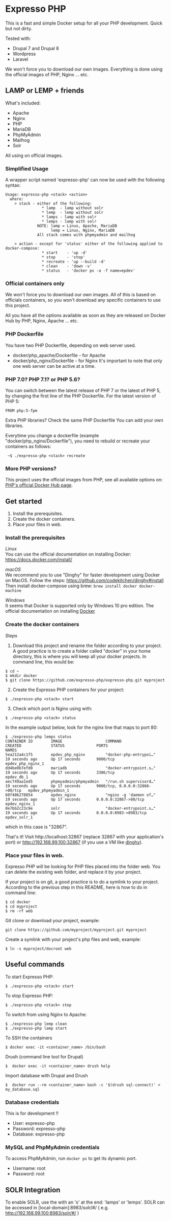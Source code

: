 # Expresso PHP

This is a fast and simple Docker setup for all your PHP development. Quick but not dirty. 

Tested with:

* Drupal 7 and Drupal 8
* Wordpress
* Laravel

We won't force you to download our own images. Everything is done using the official images of PHP, Nginx ... etc.

## LAMP or LEMP + friends

What's included:
  - Apache
  - Nginx
  - PHP
  - MariaDB
  - PhpMyAdmin
  - Mailhog
  - Solr

All using on official images.

### Simplified Usage
A wrapper script named 'expresso-php' can now be used with the following syntax:

```
Usage: expresso-php <stack> <action>
  where:
    > stack - either of the following:
                * lamp  - lamp without solr
                * lemp  - lemp without solr
                * lamps - lamp with solr
                * lemps - lamp with solr
              NOTE: lamp = Linux, Apache, MariaDB
                    lemp = Linux, Nginx, MariaDB
              All stack comes with phpmyadmin and mailhog

    > action - except for 'status' either of the following applied to docker-compose:
                * start    - 'up -d'
                * stop     - 'stop'
                * recreate - 'up --build -d'
                * clean    - 'down -v'
                * status   - 'docker ps -a -f name=epdev'
```

### Official containers only
We won't force you to download our own images.
All of this is based on officials containers, so you won't download any specific containers to use this project. 

All you have all the options available as soon as they are released on Docker Hub by PHP, Nginx, Apache ... etc.

### PHP Dockerfile
You have two PHP Dockerfile, depending on web server used.
* docker/php_apache/Dockerfile - for Apache
* docker/php_nginx/Dockerfile - for Nginx
It's important to note that only one web server can be active at a time.

### PHP 7.0? PHP 7.1? or PHP 5.6?
You can switch between the latest release of PHP 7 or the latest of PHP 5, by
changing the first line of the PHP Dockerfile. For the latest version of PHP 5:
```
FROM php:5-fpm
```

Extra PHP libraries?
Check the same PHP Dockerfile
You can add your own libraries.

Everytime you change a dockerfile (example "docker/php_nginx/Dockerfile"), you need to rebuild or recreate your containers as follows:
```
 ~$ ./expresso-php <stack> recreate
```

### More PHP versions?
This project uses the official images from PHP, see all available options on: [PHP's official Docker Hub page](https://hub.docker.com/_/php/).

## Get started
1. Install the prerequisites.
2. Create the docker containers.
3. Place your files in web.

### Install the prerequisites
*Linux*  
You can use the official documentation on installing Docker: https://docs.docker.com/install/

*macOS*  
We recommend you to use "Dinghy" for faster development using Docker on MacOS.
Follow the steps: https://github.com/codekitchen/dinghy#install  
Then install docker-compose using brew:
``
brew install docker docker-machine
``

*Windows*  
It seems that Docker is supported only by Windows 10 pro edition. The official documentation on installing 
[Docker](https://docs.docker.com/install/)

### Create the docker containers

*Steps*
1. Download this project and rename the folder according to your project.
A good practice is to create a folder called "docker" in your home directory, this is where you will keep all your docker projects. In command line, this would be:
```
$ cd ~
$ mkdir docker
$ git clone https://github.com/expresso-php/expresso-php.git myproject
```
2. Create the Expresso PHP containers for your project:
```
$ ./expresso-php <stack> start
```
3. Check which port is Nginx using with:
```
$ ./expresso-php <stack> status
```

In the example output below, look for the nginx line that maps to port 80:

```
$ ./expresso-php lemps status
CONTAINER ID        IMAGE                   COMMAND                  CREATED             STATUS              PORTS                             NAMES
5ea212a4c1f5        epdev_php_nginx         "docker-php-entrypoi…"   19 seconds ago      Up 17 seconds       9000/tcp                          epdev_php_nginx_1
dd4be0b7efd0        mariadb                 "docker-entrypoint.s…"   19 seconds ago      Up 17 seconds       3306/tcp                          epdev_db_1
aec749aa1ed5        phpmyadmin/phpmyadmin   "/run.sh supervisord…"   19 seconds ago      Up 17 seconds       9000/tcp, 0.0.0.0:32868->80/tcp   epdev_phpmyadmin_1
60f40b270854        epdev_nginx             "nginx -g 'daemon of…"   19 seconds ago      Up 17 seconds       0.0.0.0:32867->80/tcp             epdev_nginx_1
0e7bb2c23c9e        solr                    "docker-entrypoint.s…"   19 seconds ago      Up 17 seconds       0.0.0.0:8983->8983/tcp            epdev_solr_1
```
which in this case is "32867".

That's it! Visit http://localhost:32867 (replace 32867 with your application's port) or http://192.168.99.100:32867 (if you use a VM like [dinghy](https://github.com/codekitchen/dinghy)).

### Place your files in web.
Expresso PHP will be looking for PHP files placed into the folder web.
You can delete the existing web folder, and replace it by your project.

If your project is on git, a good practice is to do a symlink to your project. According to the previous step in this README, here is how to do in command line:
```
$ cd docker
$ cd myproject
$ rm -rf web
```
Git clone or download your project, example:
```
git clone https://github.com/myproject/myproject.git myproject
```
Create a symlink with your project's php files and web, example:
```
$ ln -s myproject/docroot web
```

## Useful commands
To start Expresso PHP:
```
$ ./expresso-php <stack> start
```

To stop Expresso PHP:
```
$ ./expresso-php <stack> stop
```

To switch from using Nginx to Apache:
```
$ ./expresso-php lemp clean
$ ./expresso-php lamp start
```

To SSH the containers
```
$ docker exec -it <container_name> /bin/bash
```

Drush (command line tool for Drupal)
```
$  docker exec -it <container_name> drush help
```

Import database with Drupal and Drush
```
$  docker run --rm <container_name> bash -c '$(drush sql-connect)' < my_database.sql
```

### Database credentials
This is for development !!

* User: expresso-php
* Password: expresso-php
* Database: expresso-php

### MySQL and PhpMyAdmin credentials
To access PhpMyAdmin, run `docker ps` to get its dynamic port.
* Username: root
* Password: root

## SOLR Integration
To enable SOLR, use the <stack> with an 's' at the end: 'lamps' or 'lemps'.
SOLR can be accessed in [local-domain]:8983/solr/#/ ( e.g. http://192.168.99.100:8983/solr/#/ )
